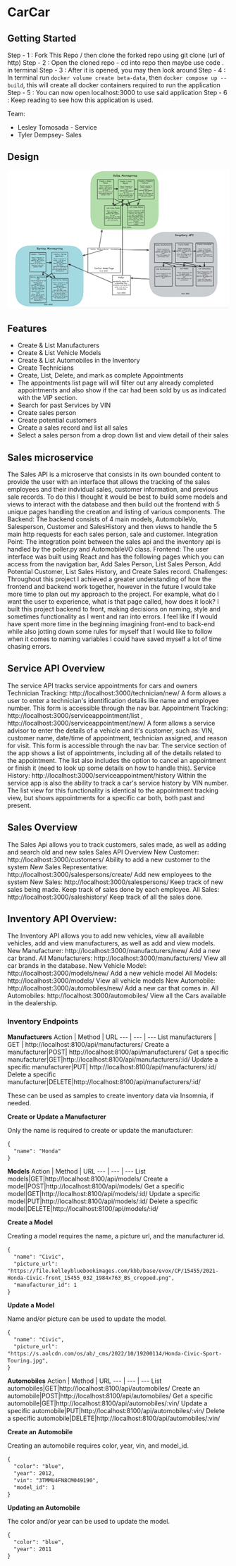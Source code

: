 # CarCar
## Getting Started
Step - 1 : Fork This Repo / then clone the forked repo using git clone (url of http)
Step - 2 : Open the cloned repo - cd into repo then maybe use code . in terminal
Step - 3 : After it is opened, you may then look around
Step - 4 : In terminal run `docker volume create beta-data`, then `docker compose up --build`, this will create all docker containers required to run the application
Step - 5 : You can now open localhost:3000 to use said application
Step - 6 : Keep reading to see how this application is used.

Team:

* Lesley Tomosada - Service
* Tyler Dempsey- Sales

## Design
![Diagram](ghi/app/public/carcardiagram.png)

## Features

* Create & List Manufacturers
* Create & List Vehicle Models
* Create & List Automobiles in the Inventory
* Create Technicians
* Create, List, Delete, and mark as complete Appointments
* The appointments list page will will filter out any already completed appointments and also show if the car had been sold by us as indicated with the VIP section.
* Search for past Services by VIN
* Create sales person
* Create potential customers
* Create a sales record and list all sales
* Select a sales person from a drop down list and view detail of their sales

## Sales microservice
The Sales API is a microserve that consists in its own bounded content to provide the user with an interface that allows the tracking of the sales employees and their indvidual sales, customer information, and previous sale records. To do this I thought it would be best to build some models and views to interact with the database and then build out the frontend with 5 unique pages handling the creation and listing of various components.
The Backend:
The backend consists of 4 main models, AutomobileVo, Salesperson, Customer and SalesHistory and then views to handle the 5 main http requests for each sales person, sale and customer.
Integration Point: The integration point between the sales api and the inventory api is handled by the poller.py and AutomobileVO class.
Frontend:
The user interface was built using React and has the following pages which you can access from the navigation bar, Add Sales Person, List Sales Person, Add Potential Customer, List Sales History, and Create Sales record.
Challenges:
Throughout this project I achieved a greater understanding of how the frontend and backend work together, however in the future I would take more time to plan out my approach to the project. For example, what do I want the user to experience, what is that page called, how does it look? I built this project backend to front, making decisions on naming, style and sometimes functionality as I went and ran into errors. I feel like if I would have spent more time in the beginning imagining front-end to back-end while also jotting down some rules for myself that I would like to follow when it comes to naming variables I could have saved myself a lot of time chasing errors.

## Service API Overview

The service API tracks service appointments for cars and owners
Technician Tracking: http://localhost:3000/technician/new/
A form allows a user to enter a technician's identification details like name and employee number. This form is accessible through the nav bar.
Appointment Tracking: http://localhost:3000/serviceappointment/list , http://localhost:3000/serviceappointment/new/
A form allows a service advisor to enter the details of a vehicle and it's customer, such as: VIN, customer name, date/time of appointment, technician assigned, and reason for visit. This form is accessible through the nav bar.
The service section of the app shows a list of appointments, including all of the details related to the appointment. The list also includes the option to cancel an appointment or finish it (need to look up some details on how to handle this).
Service History: http://localhost:3000/serviceappointment/history
Within the service app is also the ability to track a car's service history by VIN number. The list view for this functionality is identical to the appointment tracking view, but shows appointments for a specific car both, both past and present.


## Sales Overview

The Sales Api allows you to track customers, sales made, as well as adding and search old and new sales
Sales API Overview
New Customer: http://localhost:3000/customers/
Ability to add a new customer to the system
New Sales Representative: http://localhost:3000/salespersons/create/
Add new employees to the system
New Sales: http://localhost:3000/salespersons/
Keep track of new sales being made.
Keep track of sales done by each employee.
All Sales: http://localhost:3000/saleshistory/
Keep track of all the sales done.


## Inventory API Overview:
The Inventory API allows you to add new vehicles, view all available vehicles, add and view manufacturers, as well as add and view models.
New Manufacturer: http://localhost:3000/manufacturers/new/
Add a new car brand.
All Manufacturers: http://localhost:3000/manufacturers/
View all car brands in the database.
New Vehicle Model: http://localhost:3000/models/new/
Add a new vehicle model
All Models: http://localhost:3000/models/
View all vehicle models
New Automobile: http://localhost:3000/automobiles/new/
Add a new car that comes in.
All Automobiles: http://localhost:3000/automobiles/
View all the Cars available in the dealership.

### Inventory Endpoints
**Manufacturers**
Action | Method | URL
--- | --- | ---
List manufacturers | GET | http://localhost:8100/api/manufacturers/
Create a manufacturer|POST|	http://localhost:8100/api/manufacturers/
Get a specific manufacturer|GET|http://localhost:8100/api/manufacturers/:id/
Update a specific manufacturer|PUT|	http://localhost:8100/api/manufacturers/:id/
Delete a specific manufacturer|DELETE|http://localhost:8100/api/manufacturers/:id/

These can be used as samples to create inventory data via Insomnia, if needed. 

**Create or Update a Manufacturer**

Only the name is required to create or update the manufacturer: 

```
{
  "name": "Honda"
}
```

**Models**
Action | Method | URL
--- | --- | ---
List models|GET|http://localhost:8100/api/models/
Create a model|POST|http://localhost:8100/api/models/
Get a specific model|GET|http://localhost:8100/api/models/:id/
Update a specific model|PUT|http://localhost:8100/api/models/:id/
Delete a specific model|DELETE|http://localhost:8100/api/models/:id/

**Create a Model**

Creating a model requires the name, a picture url, and the manufacturer id. 
```
{
  "name": "Civic",
  "picture_url": "https://file.kelleybluebookimages.com/kbb/base/evox/CP/15455/2021-Honda-Civic-front_15455_032_1984x763_BS_cropped.png",
  "manufacturer_id": 1
}
```

**Update a Model**

Name and/or picture can be used to update the model. 
```
{
  "name": "Civic",
  "picture_url": "https://s.aolcdn.com/os/ab/_cms/2022/10/19200114/Honda-Civic-Sport-Touring.jpg",
}
```

**Automobiles**
Action | Method | URL
--- | --- | ---
List automobiles|GET|http://localhost:8100/api/automobiles/
Create an automobile|POST|http://localhost:8100/api/automobiles/
Get a specific automobile|GET|http://localhost:8100/api/automobiles/:vin/
Update a specific automobile|PUT|http://localhost:8100/api/automobiles/:vin/
Delete a specific automobile|DELETE|http://localhost:8100/api/automobiles/:vin/

**Create an Automobile**

Creating an automobile requires color, year, vin, and model_id. 
```
{
  "color": "blue",
  "year": 2012,
  "vin": "3TMMU4FN8CM049190",
  "model_id": 1
}
```

**Updating an Automobile**

The color and/or year can be used to update the model. 
```
{
  "color": "blue",
  "year": 2011
}
```